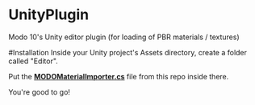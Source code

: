 # UnityPlugin
Modo 10's Unity editor plugin (for loading of PBR materials / textures)


#Installation
Inside your Unity project's Assets directory, create a folder called "Editor".

Put the [**MODOMaterialImporter.cs**](https://github.com/TheFoundry-Modo/UnityPlugin/blob/master/MODOMaterialImporter.cs) file from this repo inside there.

You're good to go!
